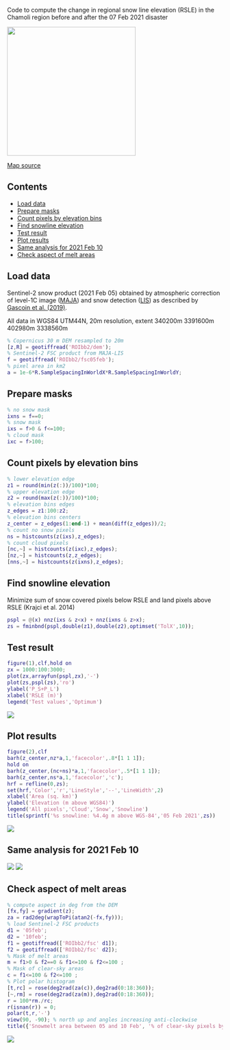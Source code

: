 Code to compute the change in regional snow line elevation (RSLE) in the Chamoli region before and after the 07 Feb 2021 disaster

<img src="https://user-images.githubusercontent.com/29677722/110033109-4047fe80-7d39-11eb-9dc8-996826a462bc.png" width="300"> 

[Map source](https://umap.openstreetmap.fr/fr/map/region-of-interest-for-chamoli-snow_571403)


Contents
--------

-   [Load data](#1)
-   [Prepare masks](#2)
-   [Count pixels by elevation bins](#3)
-   [Find snowline elevation](#4)
-   [Test result](#5)
-   [Plot results](#6)
-   [Same analysis for 2021 Feb 10](#7)
-   [Check aspect of melt areas](#8)


Load data
---------

Sentinel-2 snow product (2021 Feb 05) obtained by atmospheric correction of level-1C image ([MAJA](https://logiciels.cnes.fr/en/content/maja)) and snow detection ([LIS](https://gitlab.orfeo-toolbox.org/remote_modules/let-it-snow/)) as described by [Gascoin et al. (2019)](https://www.earth-syst-sci-data.net/11/493/2019/essd-11-493-2019.html).

All data in WGS84 UTM44N, 20m resolution, extent 340200m 3391600m 402980m
3338560m

```Matlab
% Copernicus 30 m DEM resampled to 20m
[z,R] = geotiffread('ROIbb2/dem');
% Sentinel-2 FSC product from MAJA-LIS 
f = geotiffread('ROIbb2/fsc05feb');
% pixel area in km2
a = 1e-6*R.SampleSpacingInWorldX*R.SampleSpacingInWorldY;
```

Prepare masks
-------------

```Matlab
% no snow mask
ixns = f==0;
% snow mask
ixs = f>0 & f<=100;
% cloud mask
ixc = f>100;
```

Count pixels by elevation bins
------------------------------

```Matlab
% lower elevation edge
z1 = round(min(z(:))/100)*100;
% upper elevation edge
z2 = round(max(z(:))/100)*100;
% elevation bins edges
z_edges = z1:100:z2;
% elevation bins centers
z_center = z_edges(1:end-1) + mean(diff(z_edges))/2;
% count no snow pixels
ns = histcounts(z(ixs),z_edges);
% count cloud pixels
[nc,~] = histcounts(z(ixc),z_edges);
[nz,~] = histcounts(z,z_edges);
[nns,~] = histcounts(z(ixns),z_edges);
```

Find snowline elevation
-----------------------

Minimize sum of snow covered pixels below RSLE and land pixels above RSLE
(Krajci et al. 2014)

```Matlab
pspl = @(x) nnz(ixs & z<x) + nnz(ixns & z>x);
zs = fminbnd(pspl,double(z1),double(z2),optimset('TolX',10));
```

Test result
-----------

```Matlab
figure(1),clf,hold on
zx = 1000:100:3000;
plot(zx,arrayfun(pspl,zx),'-')
plot(zs,pspl(zs),'ro')
ylabel('P_S+P_L')
xlabel('RSLE (m)')
legend('Test values','Optimum')
```

![](html/plotSnowLine_01.png)

Plot results
------------

```Matlab
figure(2),clf
barh(z_center,nz*a,1,'facecolor',.8*[1 1 1]);
hold on
barh(z_center,(nc+ns)*a,1,'facecolor',.5*[1 1 1]);
barh(z_center,ns*a,1,'facecolor','c');
hrf = refline(0,zs);
set(hrf,'Color','r','LineStyle','--','LineWidth',2)
xlabel('Area (sq. km)')
ylabel('Elevation (m above WGS84)')
legend('All pixels','Cloud','Snow','Snowline')
title(sprintf('%s snowline: %4.4g m above WGS-84','05 Feb 2021',zs))
```

![](html/plotSnowLine_02.png)


Same analysis for 2021 Feb 10
------------
![](html/plotSnowLine_01b.png)
![](html/plotSnowLine_02b.png)


Check aspect of melt areas
------------

```Matlab
% compute aspect in deg from the DEM
[fx,fy] = gradient(z);
za = rad2deg(wrapToPi(atan2(-fx,fy)));
% load Sentinel-2 FSC products
d1 = '05feb'; 
d2 = '10feb';
f1 = geotiffread(['ROIbb2/fsc' d1]);
f2 = geotiffread(['ROIbb2/fsc' d2]);
% Mask of melt areas
m = f1>0 & f2==0 & f1<=100 & f2<=100 ; 
% Mask of clear-sky areas
c = f1<=100 & f2<=100 ; 
% Plot polar histogram
[t,rc] = rose(deg2rad(za(c)),deg2rad(0:18:360));
[~,rm] = rose(deg2rad(za(m)),deg2rad(0:18:360));
r = 100*rm./rc;
r(isnan(r)) = 0;
polar(t,r,'-')
view(90, -90); % north up and angles increasing anti-clockwise 
title({'Snowmelt area between 05 and 10 Feb', '% of clear-sky pixels by aspect bin'})
```
![](html/meltAspect.png)

